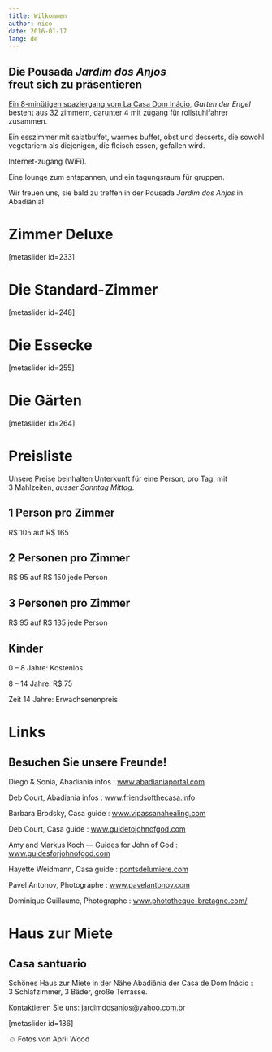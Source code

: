 ```yaml
---
title: Wilkommen
author: nico
date: 2016-01-17
lang: de
---
```


## Die Pousada <i>Jardim dos Anjos</i><br />freut sich zu präsentieren

<a href="http://goo.gl/maps/i1L2U"><span class="domInacio">Ein 8-minütigen spaziergang vom La Casa Dom Inácio</span></a>, <i>Garten der Engel</i> besteht aus 32 zimmern, darunter 4 mit zugang für rollstuhlfahrer zusammen.

Ein esszimmer mit salatbuffet, warmes buffet, obst und desserts, die sowohl vegetariern als diejenigen, die fleisch essen, gefallen wird.

Internet-zugang (WiFi).

Eine lounge zum entspannen, und ein tagungsraum für gruppen.

Wir freuen uns, sie bald zu treffen in der Pousada <i>Jardim dos Anjos</i> in Abadiânia!
<h1 id="photos_chambres_deluxes">Zimmer Deluxe</h1>
[metaslider id=233]
<h1 id="photos_chambres_standards">Die Standard-Zimmer</h1>
[metaslider id=248]
<h1 id="photos_coin-repas">Die Essecke</h1>
[metaslider id=255]
<h1 id="photos_jardins">Die Gärten</h1>
[metaslider id=264]
<div style="display: none;">
<h1>Bilder</h1>
[metaslider id=92]

*Fotos von Pasha Antonov: <a href="http://www.pavelantonov.com">www.pavelantonov.com</a>

</div>
<h1>Preisliste</h1>
Unsere Preise beinhalten Unterkunft für eine Person, pro Tag, mit 3 Mahlzeiten, <em>ausser Sonntag Mittag</em>.
<h2>1 Person pro Zimmer</h2>
R$ 105 auf R$ 165
<h2>2 Personen pro Zimmer</h2>
R$ 95 auf R$ 150 jede Person
<h2>3 Personen pro Zimmer</h2>
R$ 95 auf R$ 135 jede Person
<h2>Kinder</h2>
0 – 8 Jahre: <span id="result_box" class="short_text" lang="de" tabindex="-1"><span class="hps">Kostenlos</span></span>

8 – 14 Jahre: R$ 75

Zeit 14 Jahre: <span id="result_box" class="short_text" lang="de" tabindex="-1"><span class="hps">Erwachsenenpreis</span></span>

<!--
<h1>Zeugnis</h1>
-->
<!-- Vide -->
<h1>Links</h1>
<h2>Besuchen Sie unsere Freunde!</h2>
Diego &amp; Sonia, Abadiania infos : <a href="http://www.abadianiaportal.com" target="_blank">www.abadianiaportal.com</a>

Deb Court, Abadiania infos : <a href="http://www.friendsofthecasa.info" target="_blank">www.friendsofthecasa.info</a>

Barbara Brodsky, Casa guide : <a href="http://www.vipassanahealing.com/" target="_blank">www.vipassanahealing.com</a>

Deb Court, Casa guide : <a href="http://www.guidetojohnofgod.com" target="_blank">www.guidetojohnofgod.com</a>

Amy and Markus Koch — Guides for John of God : <a href="http://www.guidesforjohnofgod.com/" target="_blank">www.guidesforjohnofgod.com</a>

Hayette Weidmann, Casa guide : <a href="http://pontsdelumiere.com" target="_blank">pontsdelumiere.com</a>

Pavel Antonov, Photographe : <a href="http://www.pavelantonov.com" target="_blank">www.pavelantonov.com</a>

Dominique Guillaume, Photographe : <a href="http://www.phototheque-bretagne.com/" target="_blank">www.phototheque-bretagne.com/</a>


<h1>Haus zur Miete</h1>
<h2>Casa santuario</h2>
Schönes Haus zur Miete in der Nähe Abadiânia der Casa de Dom Inácio : 3 Schlafzimmer, 3 Bäder, große Terrasse.

Kontaktieren Sie uns: <a href="mailto:jardimdosanjos@yahoo.com.br">jardimdosanjos@yahoo.com.br</a>

[metaslider id=186]

☺ Fotos von April Wood

